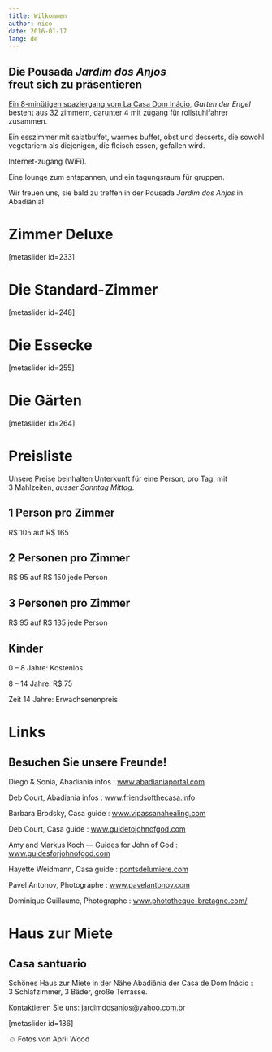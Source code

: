 ```yaml
---
title: Wilkommen
author: nico
date: 2016-01-17
lang: de
---
```


## Die Pousada <i>Jardim dos Anjos</i><br />freut sich zu präsentieren

<a href="http://goo.gl/maps/i1L2U"><span class="domInacio">Ein 8-minütigen spaziergang vom La Casa Dom Inácio</span></a>, <i>Garten der Engel</i> besteht aus 32 zimmern, darunter 4 mit zugang für rollstuhlfahrer zusammen.

Ein esszimmer mit salatbuffet, warmes buffet, obst und desserts, die sowohl vegetariern als diejenigen, die fleisch essen, gefallen wird.

Internet-zugang (WiFi).

Eine lounge zum entspannen, und ein tagungsraum für gruppen.

Wir freuen uns, sie bald zu treffen in der Pousada <i>Jardim dos Anjos</i> in Abadiânia!
<h1 id="photos_chambres_deluxes">Zimmer Deluxe</h1>
[metaslider id=233]
<h1 id="photos_chambres_standards">Die Standard-Zimmer</h1>
[metaslider id=248]
<h1 id="photos_coin-repas">Die Essecke</h1>
[metaslider id=255]
<h1 id="photos_jardins">Die Gärten</h1>
[metaslider id=264]
<div style="display: none;">
<h1>Bilder</h1>
[metaslider id=92]

*Fotos von Pasha Antonov: <a href="http://www.pavelantonov.com">www.pavelantonov.com</a>

</div>
<h1>Preisliste</h1>
Unsere Preise beinhalten Unterkunft für eine Person, pro Tag, mit 3 Mahlzeiten, <em>ausser Sonntag Mittag</em>.
<h2>1 Person pro Zimmer</h2>
R$ 105 auf R$ 165
<h2>2 Personen pro Zimmer</h2>
R$ 95 auf R$ 150 jede Person
<h2>3 Personen pro Zimmer</h2>
R$ 95 auf R$ 135 jede Person
<h2>Kinder</h2>
0 – 8 Jahre: <span id="result_box" class="short_text" lang="de" tabindex="-1"><span class="hps">Kostenlos</span></span>

8 – 14 Jahre: R$ 75

Zeit 14 Jahre: <span id="result_box" class="short_text" lang="de" tabindex="-1"><span class="hps">Erwachsenenpreis</span></span>

<!--
<h1>Zeugnis</h1>
-->
<!-- Vide -->
<h1>Links</h1>
<h2>Besuchen Sie unsere Freunde!</h2>
Diego &amp; Sonia, Abadiania infos : <a href="http://www.abadianiaportal.com" target="_blank">www.abadianiaportal.com</a>

Deb Court, Abadiania infos : <a href="http://www.friendsofthecasa.info" target="_blank">www.friendsofthecasa.info</a>

Barbara Brodsky, Casa guide : <a href="http://www.vipassanahealing.com/" target="_blank">www.vipassanahealing.com</a>

Deb Court, Casa guide : <a href="http://www.guidetojohnofgod.com" target="_blank">www.guidetojohnofgod.com</a>

Amy and Markus Koch — Guides for John of God : <a href="http://www.guidesforjohnofgod.com/" target="_blank">www.guidesforjohnofgod.com</a>

Hayette Weidmann, Casa guide : <a href="http://pontsdelumiere.com" target="_blank">pontsdelumiere.com</a>

Pavel Antonov, Photographe : <a href="http://www.pavelantonov.com" target="_blank">www.pavelantonov.com</a>

Dominique Guillaume, Photographe : <a href="http://www.phototheque-bretagne.com/" target="_blank">www.phototheque-bretagne.com/</a>


<h1>Haus zur Miete</h1>
<h2>Casa santuario</h2>
Schönes Haus zur Miete in der Nähe Abadiânia der Casa de Dom Inácio : 3 Schlafzimmer, 3 Bäder, große Terrasse.

Kontaktieren Sie uns: <a href="mailto:jardimdosanjos@yahoo.com.br">jardimdosanjos@yahoo.com.br</a>

[metaslider id=186]

☺ Fotos von April Wood

